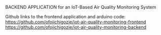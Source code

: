 BACKEND APPLICATION for an IoT-Based Air Quality Monitoring System

Github links to the frontend application and arduino code:
https://github.com/ofojichigozie/iot-air-quality-monitoring-frontend
https://github.com/ofojichigozie/iot-air-quality-monitoring-backend
